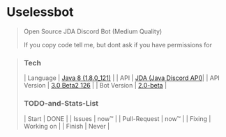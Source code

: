 # Uselessbot
>Open Source JDA Discord Bot (Medium Quality)
>
>If you copy code tell me, but dont ask if you have permissions for 


>### Tech
> | Language | [Java 8 (1.8.0_121)][Java] |
> | API | [JDA (Java Discord API)][JDA]|
> | API Version | [3.0 Beta2 126][Version] |
> | Bot Version | [2.0-beta][rel] |
>
> ### TODO-and-Stats-List
> | Start   |  DONE   |
> | Issues  | now™ |
> | Pull-Request | now™ |
> | Fixing  | Working on |
> | Finish  |  Never  |

[Java]: <https://Java.com>
[JDA]: <http://home.dv8tion.net:8080/job/JDA/>
[Version]: <http://home.dv8tion.net:8080/job/JDA/126/>
[rel]: <https://github.com/Sanduhr32/Uselessbot/releases/tag/2.0-beta>
